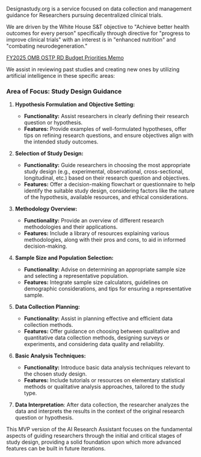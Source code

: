 Designastudy.org is a service focused on data collection and management guidance for Researchers pursuing decentralized clinical trials.

We are driven by the White House S&T objective to "Achieve better health outcomes for every person" specifically through directive for "progress to improve clinical trials" with an interest is in "enhanced nutrition" and "combating neurodegeneration."

[FY2025 OMB OSTP RD Budget Priorities Memo](https://www.whitehouse.gov/wp-content/uploads/2023/08/FY2025-OMB-OSTP-RD-Budget-Priorities-Memo.pdf)

We assist in reviewing past studies and creating new ones by utilizing artificial intelligence in these specific areas: 

### Area of Focus: Study Design Guidance


1. **Hypothesis Formulation and Objective Setting:**
   - **Functionality:** Assist researchers in clearly defining their research question or hypothesis.
   - **Features:** Provide examples of well-formulated hypotheses, offer tips on refining research questions, and ensure objectives align with the intended study outcomes.

2. **Selection of Study Design:**
   - **Functionality:** Guide researchers in choosing the most appropriate study design (e.g., experimental, observational, cross-sectional, longitudinal, etc.) based on their research question and objectives.
   - **Features:** Offer a decision-making flowchart or questionnaire to help identify the suitable study design, considering factors like the nature of the hypothesis, available resources, and ethical considerations.

3. **Methodology Overview:**
   - **Functionality:** Provide an overview of different research methodologies and their applications.
   - **Features:** Include a library of resources explaining various methodologies, along with their pros and cons, to aid in informed decision-making.

4. **Sample Size and Population Selection:**
   - **Functionality:** Advise on determining an appropriate sample size and selecting a representative population.
   - **Features:** Integrate sample size calculators, guidelines on demographic considerations, and tips for ensuring a representative sample.


5. **Data Collection Planning:**
   - **Functionality:** Assist in planning effective and efficient data collection methods.
   - **Features:** Offer guidance on choosing between qualitative and quantitative data collection methods, designing surveys or experiments, and considering data quality and reliability.

6. **Basic Analysis Techniques:**
   - **Functionality:** Introduce basic data analysis techniques relevant to the chosen study design.
   - **Features:** Include tutorials or resources on elementary statistical methods or qualitative analysis approaches, tailored to the study type.


7. **Data Interpretation**: After data collection, the researcher analyzes the data and interprets the results in the context of the original research question or hypothesis.


This MVP version of the AI Research Assistant focuses on the fundamental aspects of guiding researchers through the initial and critical stages of study design, providing a solid foundation upon which more advanced features can be built in future iterations.
